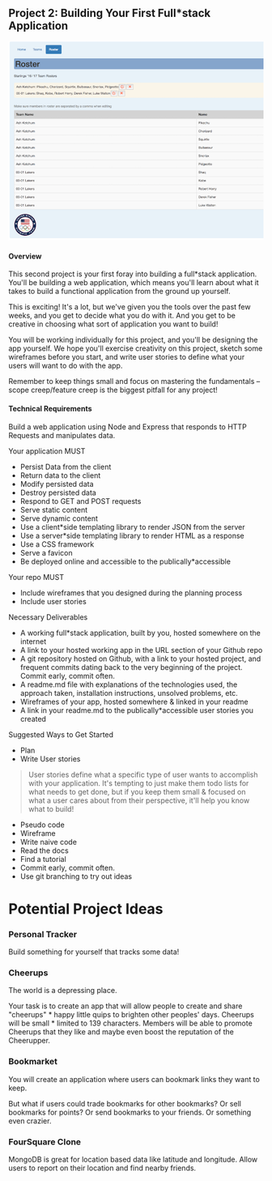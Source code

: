 ## Project 2: Building Your First Full*stack Application

![](project3-screenshot.png)

#### Overview

This second project is your first foray into building a full*stack application. 
You'll be building a web application, which means you'll learn about what it takes 
to build a functional application from the ground up yourself.

This is exciting! It's a lot, but we've given you the tools over the past few weeks, 
and you get to decide what you do with it. And you get to be creative in choosing 
what sort of application you want to build!

You will be working individually for this project, and you'll be designing the app 
yourself. We hope you'll exercise creativity on this project, sketch some 
wireframes before you start, and write user stories to define what your users 
will want to do with the app.

Remember to keep things small and focus on mastering the fundamentals – 
scope creep/feature creep is the biggest pitfall for any project!

#### Technical Requirements

Build a web application using Node and Express that responds to HTTP Requests and manipulates data.

Your application MUST

* Persist Data from the client
* Return data to the client
* Modify persisted data
* Destroy persisted data
* Respond to GET and POST requests
* Serve static content
* Serve dynamic content
* Use a client*side templating library to render JSON from the server
* Use a server*side templating library to render HTML as a response
* Use a CSS framework
* Serve a favicon
* Be deployed online and accessible to the publically*accessible

Your repo MUST
* Include wireframes that you designed during the planning process
* Include user stories

Necessary Deliverables

* A working full*stack application, built by you, hosted somewhere on the internet
* A link to your hosted working app in the URL section of your Github repo
* A git repository hosted on Github, with a link to your hosted project, and frequent commits dating back to the very beginning of the project. Commit early, commit often.
* A readme.md file with explanations of the technologies used, the approach taken, installation instructions, unsolved problems, etc.
* Wireframes of your app, hosted somewhere & linked in your readme
* A link in your readme.md to the publically*accessible user stories you created

Suggested Ways to Get Started

* Plan
* Write User stories

> User stories define what a specific type of user wants to accomplish with your application. 
> It's tempting to just make them todo lists for what needs to get done, 
> but if you keep them small & focused on what a user cares about from their perspective, 
> it'll help you know what to build!

* Pseudo code
* Wireframe
* Write naive code
* Read the docs
* Find a tutorial
* Commit early, commit often.
* Use git branching to try out ideas

# Potential Project Ideas

### Personal Tracker

Build something for yourself that tracks some data!

### Cheerups

The world is a depressing place.

Your task is to create an app that will allow people to create and share "cheerups" * 
happy little quips to brighten other peoples' days. Cheerups will be small * 
limited to 139 characters. Members will be able to promote Cheerups that they like 
and maybe even boost the reputation of the Cheerupper.

### Bookmarket

You will create an application where users can bookmark links they want to keep.

But what if users could trade bookmarks for other bookmarks? Or sell bookmarks for points? 
Or send bookmarks to your friends. Or something even crazier.

### FourSquare Clone

MongoDB is great for location based data like latitude and longitude.
Allow users to report on their location and find nearby friends.


